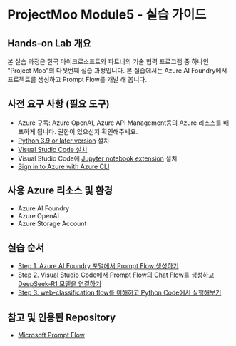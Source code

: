 # ProjectMoo Module5 - 실습 가이드

## Hands-on Lab 개요

본 실습 과정은 한국 마이크로소프트와 파트너의 기술 협력 프로그램 중 하나인 "Project Moo"의 다섯번째 실습 과정입니다. 본 실습에서는 Azure AI Foundry에서 프로젝트를 생성하고 Prompt Flow를 개발 해 봅니다.

## 사전 요구 사항 (필요 도구)

* Azure 구독: Azure OpenAI, Azure API Management등의 Azure 리소스를 배포하게 됩니다. 권한이 있으신지 확인해주세요.
* [Python 3.9 or later version](https://www.python.org/) 설치
* [Visual Studio Code 설치](https://code.visualstudio.com/)
* Visual Studio Code에 [Jupyter notebook extension](https://marketplace.visualstudio.com/items?itemName=ms-toolsai.jupyter) 설치
* [Sign in to Azure with Azure CLI](https://learn.microsoft.com/en-us/cli/azure/authenticate-azure-cli-interactively)

## 사용 Azure 리소스 및 환경

* Azure AI Foundry
* Azure OpenAI
* Azure Storage Account

## 실습 순서

* [Step 1. Azure AI Foundry 포털에서 Prompt Flow 생성하기](https://github.com/jeongaelee/ProjectMooModule5/blob/main/Step1.md)
* [Step 2. Visual Studio Code에서 Prompt Flow의 Chat Flow를 생성하고 DeepSeek-R1 모델을 연결하기](https://github.com/jeongaelee/ProjectMooModule5/blob/main/Step2.md)
* [Step 3. web-classification flow를 이해하고 Python Code에서 실행해보기](https://github.com/jeongaelee/ProjectMooModule5/blob/main/Step3.md)

## 참고 및 인용된 Repository

* [Microsoft Prompt Flow](https://github.com/microsoft/promptflow)
